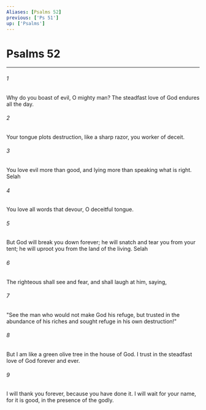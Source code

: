 ```yaml
---
Aliases: [Psalms 52]
previous: ['Ps 51']
up: ['Psalms']
---
```

# Psalms 52

***

 

###### 1 
Why do you boast of evil, O mighty man? 
 The steadfast love of God endures all the day. 
 
 

###### 2 
Your tongue plots destruction, 
 like a sharp razor, you worker of deceit. 
 
 

###### 3 
You love evil more than good, 
 and lying more than speaking what is right. Selah 
 
 

###### 4 
You love all words that devour, 
 O deceitful tongue.
 
 

###### 5 
But God will break you down forever; 
 he will snatch and tear you from your tent; 
 he will uproot you from the land of the living. Selah 
 
 

###### 6 
The righteous shall see and fear, 
 and shall laugh at him, saying, 
 
 

###### 7 
"See the man who would not make 
 God his refuge, 
 but trusted in the abundance of his riches 
 and sought refuge in his own destruction!"
 
 

###### 8 
But I am like a green olive tree 
 in the house of God. 
 I trust in the steadfast love of God 
 forever and ever. 
 
 

###### 9 
I will thank you forever, 
 because you have done it. 
 I will wait for your name, for it is good, 
 in the presence of the godly.
 
